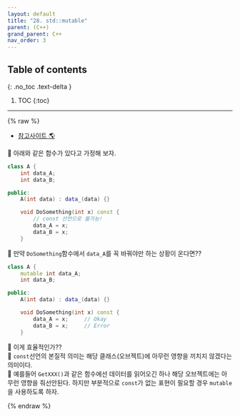 ```yaml
---
layout: default
title: "28. std::mutable"
parent: (C++)
grand_parent: C++
nav_order: 3
---
```


## Table of contents
{: .no_toc .text-delta }

1. TOC
{:toc}

---

{% raw %}

* [참고사이트 🌎](https://modoocode.com/253)

🐳 아래와 같은 함수가 있다고 가정해 보자.

```cpp
class A {
    int data_A;
    int data_B;

public:
    A(int data) : data_(data) {}

    void DoSomething(int x) const {
        // const 선언으로 불가능!
        data_A = x;  
        data_B = x;
    }
```

🐳 만약 `DoSomething`함수에서 `data_A`를 꼭 바꿔야만 하는 상황이 온다면??

```cpp
class A {
    mutable int data_A;
    int data_B;

public:
    A(int data) : data_(data) {}

    void DoSomething(int x) const {
        data_A = x;     // Okay
        data_B = x;     // Error
    }
```

🐳 이게 효율적인가??<br>
🐳 `const`선언의 본질적 의미는 해당 클래스(오브젝트)에 아무런 영향을 끼치지 않겠다는 의미이다.<br>
🐳 예를들어 `GetXXX()`과 같은 함수에선 데이터를 읽어오긴 하나 해당 오브젝트에는 아무런 영향을 줘선안된다. 하지만 부분적으로 `const`가 없는 표현이 필요할 경우 `mutable`을 사용하도록 하자.

{% endraw %}